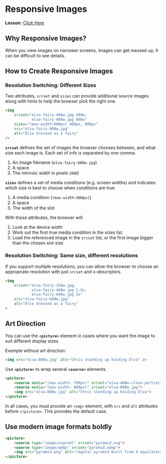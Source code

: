 # Responsive Images

__Lesson:__ [Click Here](https://developer.mozilla.org/en-US/docs/Learn/HTML/Multimedia_and_embedding/Responsive_images)

## Why Responsive Images?

When you view images on narrower screens, images can get messed up, It can be difficult to see details.

## How to Create Responsive Images

### Resolution Switching: Different Sizes

Two attributes, `srcset` and `sizes` can provide additional
source images along with hints to help the browser pick the right one.

```html
<img 
    srcset="elva-fairy-480w.jpg 480w,
            elva-fairy-800w.jpg 800w"
    sizes="(max-width:600px) 480px, 800px"
    src="elva-fairy-800w.jpg"
    alt="Elva dressed as a fairy"
/>
```

__`srcset`__ defines the set of images the browser chooses between, and what size each image is. Each set of info is separated by one comma.

1. An image filename (`elva-fairy-480w.jpg`)
2. A space
3. The intrinsic width in pixels (`480`)

__`sizes`__ defines a set of media conditions (e.g. screen widths) and indicates which size is best to choose when conditions are true

1. A media condition (`(max-width:600px)`)
2. A space
3. The width of the slot

With these attributes, the browser will:

1. Look at the device width
2. Work out the first true media condition in the sizes list
3. Load the referenced image in the `srcset` list, or the first image bigger than the chosen slot size

### Resolution Switching: Same size, different resolutions

If you support multiple resolutions, you can allow the browser to choose an appropriate resolution with just `srcset` and x-descriptors.

```html
<img
    srcset="elva-fairy-320w.jpg,
            elva-fairy-480w.jpg 1.5x,
            elva-fairy-640w.jpg 2x"
    src="elva-fairy-640w.jpg"
    alt="Elva dressed as a fairy"
>
```

## Art Direction

You can use the __`<picture>`__ element in cases where you want the image to suit different
display sizes.

Example without art direction:

```html
<img src="elva-800w.jpg" alt="Chris standing up holding Elva" />
```

Use __`<picture>`__ to wrap several __`<source>`__ elements.

```html
<picture>
    <source media="(max-width: 799px)" srcset="elva-480w-close-portrait.jpg">
    <source media="(max-width: 800px)" srcset="elva-800w.jpg">
    <img src="elva-800w.jpg" alt="Chris standing up holding Elva">
</picture>
```

In all cases, you must provide an `<img>` element, with `src` and `alt` attributes before `</picture>`. This provides the default case.

## Use modern image formats boldly

```html
<picture>
    <source type="image/svg+xml" srcset="pyramid.svg">
    <source type="image/webp" srcset="pyramid.webp">
    <img src="pyramid.png" alt="regular pyramid built from 4 equilateral triangles">
</picture>
```
